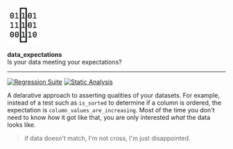 <img src="icon.png" height="84px" />

**data_expectations**  
Is your data meeting your expectations?

----

[![Regression Suite](https://github.com/joocer/data_expectations/actions/workflows/regression_suite.yaml/badge.svg)](https://github.com/joocer/data_expectations/actions/workflows/regression_suite.yaml)
[![Static Analysis](https://github.com/joocer/data_expectations/actions/workflows/static_analysis.yml/badge.svg)](https://github.com/joocer/data_expectations/actions/workflows/static_analysis.yml)

A delarative approach to asserting qualities of your datasets. For example, instead
of a test such as `is_sorted` to determine if a column is ordered, the expectation
is `column_values_are_increasing`. Most of the time you don't need to know _how_ it
got like that, you are only interested _what_ the data looks like.


> if data doesn't match, I'm not cross, I'm just disappointed.